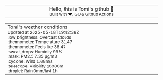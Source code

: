 
<div align="center">
<table>
<tbody>
<td align="center">
<img width="2000" height="0"><br>
Hello, this is Tomi's github 👋<br>
<sup>Built with ❤️, GO & Github Actions</sup><br>
<img width="2000" height="0">
</td>
</tbody>
</table>
</div>
<table>
<tbody>
<td align="left">
<img width="2000" height="0"><br>
Tomi's weather conditions<br>
<sup>Updated at 2025-05-18T19:42:36Z</sup><br>
<sup>:low_brightness: Overcast Clouds</sup><br>
<sup>:thermometer: Temperature 31.47 </sup><br>
<sup>:thermometer: Feels like 38.47</sup><br>
<sup>:sweat_drops: Humidity 99%</sup><br>
<sup>:mask: PM2.5 7.35 μg/m3</sup><br>
<sup>:cyclone: Wind 1.68m/s </sup><br>
<sup>:telescope: Visibility 10000m </sup><br>
<sup>:droplet: Rain 0mm/last 1h </sup><br>
<img width="2000" height="0">
</td>
<td align="left">
<img width="2000" height="0"><br>
<br>
<img width="2000" height="0">
</td>
</tbody>
</table>
</div>
    